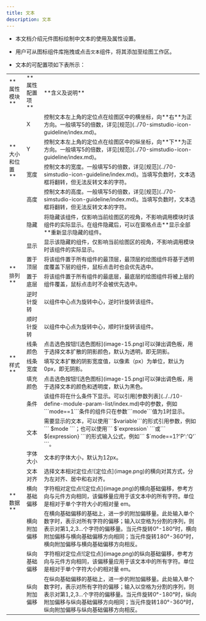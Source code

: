 ```yaml
---
title: 文本
description: 文本
---
```


- 本文档介绍元件图标绘制中文本的使用及属性设置。

- 用户可从图标组件库拖拽或点击```文本```组件，将其添加至绘图工作区。

- 文本的可配置项如下表所示：

<table>
    <tr>
        <td>**属性模块**</td>
        <td>**属性配置项**</td>
        <td>**含义及说明**</td>
    </tr>
    <tr>
        <td rowspan="4">**大小和位置**</td>
        <td>X</td>
        <td>控制文本左上角的定位点在绘图区中的横坐标，向**右**为正方向。一般填写5的倍数，详见[规范](../70-simstudio-icon-guideline/index.md)。</td>
    </tr>
    <tr>
        <td>Y</td>
        <td>控制文本左上角的定位点在绘图区中的纵坐标，向**下**为正方向。一般填写5的倍数，详见[规范](../70-simstudio-icon-guideline/index.md)。</td>
    </tr>
    <tr>
        <td>宽度</td>
        <td>控制文本的宽度。一般填写5的倍数，详见[规范](../70-simstudio-icon-guideline/index.md)。当填写负数时，文本选框将翻转，但无法反转文本的字符。</td>
    </tr>
    <tr>
        <td>高度</td>
        <td>控制文本的高度。一般填写5的倍数，详见[规范](../70-simstudio-icon-guideline/index.md)。当填写负数时，文本选框将翻转，但无法反转文本的字符。</td>
    </tr>
    <tr>
        <td rowspan="6">**排列**</td>
        <td>隐藏</td>
        <td>将隐藏该组件，仅影响当前绘图区的视角，不影响调用模块时该组件的实际显示。在组件隐藏后，可以在窗格点击**显示全部**重新显示隐藏的组件。</td>
    </tr>
    <tr>
        <td>显示</td>
        <td>显示该隐藏的组件，仅影响当前绘图区的视角，不影响调用模块时该组件的实际显示。</td>
    </tr>
    <tr>
        <td>置于顶层</td>
        <td>将该组件置于所有组件的最顶层，最顶层的绘图组件将基于透明度覆盖下层的组件，鼠标点击时也会优先选中。</td>
    </tr>
    <tr>
        <td>置于底层</td>
        <td>将该组件置于所有组件的最底层，最底层的绘图组件将被上层的组件覆盖，鼠标点击时不会被优先选中。</td>
    </tr>
    <tr>
        <td>逆时针旋转</td>
        <td>以组件中心点为旋转中心，逆时针旋转该组件。</td>
    </tr>
    <tr>
        <td>顺时针旋转</td>
        <td>以组件中心点为旋转中心，顺时针旋转该组件。</td>
    </tr>
    <tr>
        <td rowspan="3">**样式**</td>
        <td>线条颜色</td>
        <td>点击选色按钮![选色图标](image-15.png)可以弹出调色板，用于选择文本扩散的阴影颜色，默认为透明，即无阴影。</td>
    </tr>
    <tr>
        <td>线条宽度</td>
        <td>填写文本扩散的阴影宽度值，以像素（px）为单位，默认为0px，即无阴影。</td>
    </tr>
    <tr>
        <td>填充颜色</td>
        <td>点击选色按钮![选色图标](image-15.png)可以弹出调色板，用于选择文本的颜色和透明度，默认为黑色。</td>
    </tr>
    <tr>
        <td rowspan="8">**数据**</td>
        <td>条件</td>
        <td>该组件将在什么条件下显示。可以引用[参数列表](../../10-define-module-param-list/index.md)中的参数，例如```mode==1```条件的组件只在参数```mode```值为1时显示。</td>
    </tr>
    <tr>
        <td>文本</td>
        <td>需要显示的文本，可以使用```$variable```的形式引用参数，例如``` $mode ```；也可以使用``` $`expression` ```或``` ${expression} ```的形式输入公式，例如``` $`mode==1?'P':'Q'` ```。</td>
    </tr>
    <tr>
        <td>字体大小</td>
        <td>文本的字体大小，默认为12px。</td>
    </tr>
    <tr>
        <td>文本对齐</td>
        <td>选择文本相对定位点![定位点](image.png)的横向对其方式，分为左对齐、居中和右对齐。</td>
    </tr>
    <tr>
        <td>横向基础偏移</td>
        <td>字符相对定位点![定位点](image.png)的横向基础偏移，参考方向与元件方向相同，该偏移量应用于该文本中的所有字符。单位是相对于单个字符大小的相对量 em。</td>
    </tr>
    <tr>
        <td>横向附加偏移</td>
        <td>在横向基础偏移的基础上，进一步的附加偏移量。此处输入单个数字时，表示对所有字符的偏移；输入以空格为分割的序列，则表示对第1,2,3...个字符的偏移量。当元件旋转0°-180°时，横向附加偏移与横向基础偏移方向相同；当元件旋转180°-360°时，横向附加偏移与横向基础偏移方向相反。</td>
    </tr>
    <tr>
        <td>纵向基础偏移</td>
        <td>字符相对定位点![定位点](image.png)的纵向基础偏移，参考方向与元件方向相同，该偏移量应用于该文本中的所有字符。单位是相对于单个字符大小的相对量 em。</td>
    </tr>
    <tr>
        <td>纵向附加偏移</td>
        <td>在纵向基础偏移的基础上，进一步的附加偏移量。此处输入单个数字时，表示对所有字符的偏移；输入以空格为分割的序列，则表示对第1,2,3...个字符的偏移量。当元件旋转0°-180°时，纵向附加偏移与纵向基础偏移方向相同；当元件旋转180°-360°时，纵向附加偏移与纵向基础偏移方向相反。</td>
    </tr>

</table>